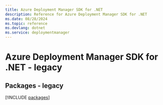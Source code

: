 ```yaml
---
title: Azure Deployment Manager SDK for .NET
description: Reference for Azure Deployment Manager SDK for .NET
ms.date: 08/28/2024
ms.topic: reference
ms.devlang: dotnet
ms.service: deploymentmanager
---
```

# Azure Deployment Manager SDK for .NET - legacy
## Packages - legacy
[!INCLUDE [packages](deployment-manager-index.md)]